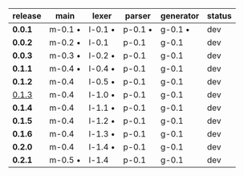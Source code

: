 |  release  |  main   |  lexer  | parser  |generator| status |
|-----------|---------|---------|---------|---------|--------|
| **0.0.1** | m-0.1 • | l-0.1 • | p-0.1 • | g-0.1 • |  dev   |
| **0.0.2** | m-0.2 • | l-0.1   | p-0.1   | g-0.1   |  dev   |
| **0.0.3** | m-0.3 • | l-0.2 • | p-0.1   | g-0.1   |  dev   |
| **0.1.1** | m-0.4 • | l-0.4 • | p-0.1   | g-0.1   |  dev   |
| **0.1.2** | m-0.4   | l-0.5 • | p-0.1   | g-0.1   |  dev   |
| [0.1.3](https://github.com/elydre/ks2cpp/commit/98e257dda8cfc1efc7668bbced2c496a07a94afc) | m-0.4   | l-1.0 • | p-0.1   | g-0.1   |  dev   |
| **0.1.4** | m-0.4   | l-1.1 • | p-0.1   | g-0.1   |  dev   |
| **0.1.5** | m-0.4   | l-1.2 • | p-0.1   | g-0.1   |  dev   |
| **0.1.6** | m-0.4   | l-1.3 • | p-0.1   | g-0.1   |  dev   |
| **0.2.0** | m-0.4   | l-1.4 • | p-0.1   | g-0.1   |  dev   |
| **0.2.1** | m-0.5 • | l-1.4   | p-0.1   | g-0.1   |  dev   |